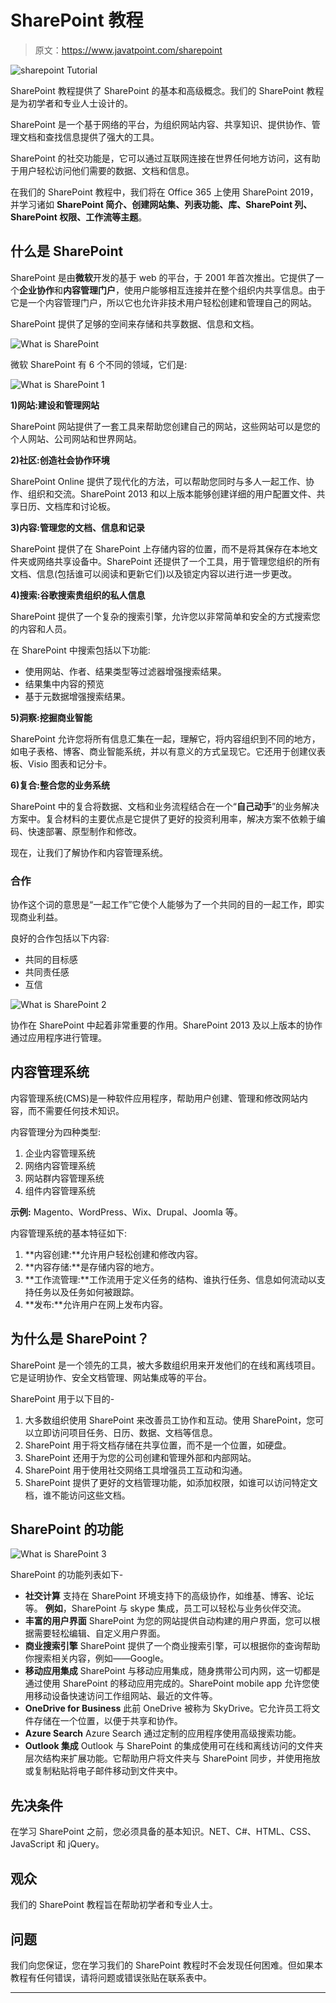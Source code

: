 # SharePoint 教程

> 原文：<https://www.javatpoint.com/sharepoint>

![sharepoint Tutorial](img/64d632a09b6cbb4b8a2b06f4f46e059b.png)

SharePoint 教程提供了 SharePoint 的基本和高级概念。我们的 SharePoint 教程是为初学者和专业人士设计的。

SharePoint 是一个基于网络的平台，为组织网站内容、共享知识、提供协作、管理文档和查找信息提供了强大的工具。

SharePoint 的社交功能是，它可以通过互联网连接在世界任何地方访问，这有助于用户轻松访问他们需要的数据、文档和信息。

在我们的 SharePoint 教程中，我们将在 Office 365 上使用 SharePoint 2019，并学习诸如 **SharePoint 简介、创建网站集、列表功能、库、SharePoint 列、SharePoint 权限、工作流等主题**。

## 什么是 SharePoint

SharePoint 是由**微软**开发的基于 web 的平台，于 2001 年首次推出。它提供了一个**企业协作**和**内容管理门户**，使用户能够相互连接并在整个组织内共享信息。由于它是一个内容管理门户，所以它也允许非技术用户轻松创建和管理自己的网站。

SharePoint 提供了足够的空间来存储和共享数据、信息和文档。

![What is SharePoint](img/8f6205b669d25c90a2e7d0dac077448e.png)

微软 SharePoint 有 6 个不同的领域，它们是:

![What is SharePoint 1](img/0cd1db2637f552420fcc8c62dcf3d548.png)

**1)网站:建设和管理网站**

SharePoint 网站提供了一套工具来帮助您创建自己的网站，这些网站可以是您的个人网站、公司网站和世界网站。

**2)社区:创造社会协作环境**

SharePoint Online 提供了现代化的方法，可以帮助您同时与多人一起工作、协作、组织和交流。SharePoint 2013 和以上版本能够创建详细的用户配置文件、共享日历、文档库和讨论板。

**3)内容:管理您的文档、信息和记录**

SharePoint 提供了在 SharePoint 上存储内容的位置，而不是将其保存在本地文件夹或网络共享设备中。SharePoint 还提供了一个工具，用于管理您组织的所有文档、信息(包括谁可以阅读和更新它们)以及锁定内容以进行进一步更改。

**4)搜索:谷歌搜索贵组织的私人信息**

SharePoint 提供了一个复杂的搜索引擎，允许您以非常简单和安全的方式搜索您的内容和人员。

在 SharePoint 中搜索包括以下功能:

*   使用网站、作者、结果类型等过滤器增强搜索结果。
*   结果集中内容的预览
*   基于元数据增强搜索结果。

**5)洞察:挖掘商业智能**

SharePoint 允许您将所有信息汇集在一起，理解它，将内容组织到不同的地方，如电子表格、博客、商业智能系统，并以有意义的方式呈现它。它还用于创建仪表板、Visio 图表和记分卡。

**6)复合:整合您的业务系统**

SharePoint 中的复合将数据、文档和业务流程结合在一个“**自己动手**”的业务解决方案中。复合材料的主要优点是它提供了更好的投资利用率，解决方案不依赖于编码、快速部署、原型制作和修改。

现在，让我们了解协作和内容管理系统。

### 合作

协作这个词的意思是“一起工作”它使个人能够为了一个共同的目的一起工作，即实现商业利益。

良好的合作包括以下内容:

*   共同的目标感
*   共同责任感
*   互信

![What is SharePoint 2](img/9040c2ef926d5d23cc0f7c8e376eead7.png)

协作在 SharePoint 中起着非常重要的作用。SharePoint 2013 及以上版本的协作通过应用程序进行管理。

## 内容管理系统

内容管理系统(CMS)是一种软件应用程序，帮助用户创建、管理和修改网站内容，而不需要任何技术知识。

内容管理分为四种类型:

1.  企业内容管理系统
2.  网络内容管理系统
3.  网站群内容管理系统
4.  组件内容管理系统

**示例:** Magento、WordPress、Wix、Drupal、Joomla 等。

内容管理系统的基本特征如下:

1.  **内容创建:**允许用户轻松创建和修改内容。
2.  **内容存储:**是存储内容的地方。
3.  **工作流管理:**工作流用于定义任务的结构、谁执行任务、信息如何流动以支持任务以及任务如何被跟踪。
4.  **发布:**允许用户在网上发布内容。

## 为什么是 SharePoint？

SharePoint 是一个领先的工具，被大多数组织用来开发他们的在线和离线项目。它是证明协作、安全文档管理、网站集成等的平台。

SharePoint 用于以下目的-

1.  大多数组织使用 SharePoint 来改善员工协作和互动。使用 SharePoint，您可以立即访问项目任务、日历、数据、文档等信息。
2.  SharePoint 用于将文档存储在共享位置，而不是一个位置，如硬盘。
3.  SharePoint 还用于为您的公司创建和管理外部和内部网站。
4.  SharePoint 用于使用社交网络工具增强员工互动和沟通。
5.  SharePoint 提供了更好的文档管理功能，如添加权限，如谁可以访问特定文档，谁不能访问这些文档。

## SharePoint 的功能

![What is SharePoint 3](img/0e0d7287177b9e8e114c0d8b1068c6f4.png)

SharePoint 的功能列表如下-

*   **社交计算**
    支持在 SharePoint 环境支持下的高级协作，如维基、博客、论坛等。
    **例如**，SharePoint 与 skype 集成，员工可以轻松与业务伙伴交流。
*   **丰富的用户界面**
    SharePoint 为您的网站提供自动构建的用户界面，您可以根据需要轻松编辑、自定义用户界面。
*   **商业搜索引擎**
    SharePoint 提供了一个商业搜索引擎，可以根据你的查询帮助你搜索相关内容，例如——Google。
*   **移动应用集成**
    SharePoint 与移动应用集成，随身携带公司内网，这一切都是通过使用 SharePoint 的移动应用完成的。SharePoint mobile app 允许您使用移动设备快速访问工作组网站、最近的文件等。
*   **OneDrive for Business**
    此前 OneDrive 被称为 SkyDrive。它允许员工将文件存储在一个位置，以便于共享和协作。
*   **Azure Search**
    Azure Search 通过定制的应用程序使用高级搜索功能。
*   **Outlook 集成**
    Outlook 与 SharePoint 的集成使用可在线和离线访问的文件夹层次结构来扩展功能。它帮助用户将文件夹与 SharePoint 同步，并使用拖放或复制粘贴将电子邮件移动到文件夹中。

## 先决条件

在学习 SharePoint 之前，您必须具备的基本知识。NET、C#、HTML、CSS、JavaScript 和 jQuery。

## 观众

我们的 SharePoint 教程旨在帮助初学者和专业人士。

## 问题

我们向您保证，您在学习我们的 SharePoint 教程时不会发现任何困难。但如果本教程有任何错误，请将问题或错误张贴在联系表中。

* * *